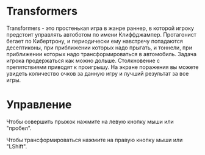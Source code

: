 # Transformers
Transformers - это простенькая игра в жанре раннер, в которой игроку предстоит управлять автоботом по имени Клиффджампер.
Протагонист бегает по Кибертрону, и периодически ему навстречу попадаются десептиконы,
при приближении которых надо прыгать, и тоннели, при приближении которых надо трансформироваться в автомобиль.
Задача игрока продержаться как можно дольше. Столкновение с препятствиями приводят к проигрышу. На экране поражения вы можете увидеть количество очков
за данную игру и лучший результат за все игры.

# Управление
Чтобы совершить прыжок нажмите на левую кнопку мыши или "пробел".

Чтобы трансформироваться нажмите на правую кнопку мыши или "LShift".
